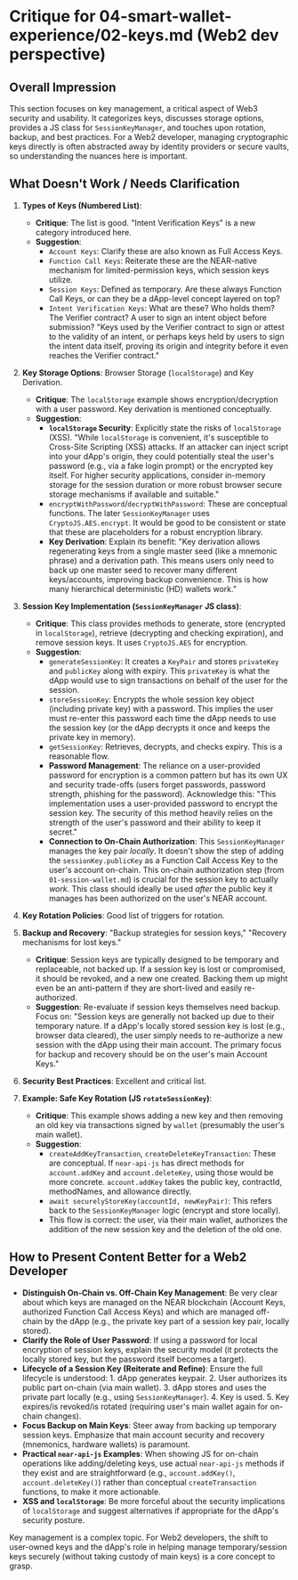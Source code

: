 # Critique for 04-smart-wallet-experience/02-keys.md (Web2 dev perspective)

## Overall Impression

This section focuses on key management, a critical aspect of Web3 security and usability. It categorizes keys, discusses storage options, provides a JS class for `SessionKeyManager`, and touches upon rotation, backup, and best practices. For a Web2 developer, managing cryptographic keys directly is often abstracted away by identity providers or secure vaults, so understanding the nuances here is important.

## What Doesn't Work / Needs Clarification

1.  **Types of Keys (Numbered List)**:

    - **Critique**: The list is good. "Intent Verification Keys" is a new category introduced here.
    - **Suggestion**:
      - `Account Keys`: Clarify these are also known as Full Access Keys.
      - `Function Call Keys`: Reiterate these are the NEAR-native mechanism for limited-permission keys, which session keys utilize.
      - `Session Keys`: Defined as temporary. Are these always Function Call Keys, or can they be a dApp-level concept layered on top?
      - `Intent Verification Keys`: What are these? Who holds them? The Verifier contract? A user to sign an intent object before submission? "Keys used by the Verifier contract to sign or attest to the validity of an intent, or perhaps keys held by users to sign the intent data itself, proving its origin and integrity before it even reaches the Verifier contract."

2.  **Key Storage Options**: Browser Storage (`localStorage`) and Key Derivation.

    - **Critique**: The `localStorage` example shows encryption/decryption with a user password. Key derivation is mentioned conceptually.
    - **Suggestion**:
      - **`localStorage` Security**: Explicitly state the risks of `localStorage` (XSS). "While `localStorage` is convenient, it's susceptible to Cross-Site Scripting (XSS) attacks. If an attacker can inject script into your dApp's origin, they could potentially steal the user's password (e.g., via a fake login prompt) or the encrypted key itself. For higher security applications, consider in-memory storage for the session duration or more robust browser secure storage mechanisms if available and suitable."
      - `encryptWithPassword`/`decryptWithPassword`: These are conceptual functions. The later `SessionKeyManager` uses `CryptoJS.AES.encrypt`. It would be good to be consistent or state that these are placeholders for a robust encryption library.
      - **Key Derivation**: Explain its benefit: "Key derivation allows regenerating keys from a single master seed (like a mnemonic phrase) and a derivation path. This means users only need to back up one master seed to recover many different keys/accounts, improving backup convenience. This is how many hierarchical deterministic (HD) wallets work."

3.  **Session Key Implementation (`SessionKeyManager` JS class)**:

    - **Critique**: This class provides methods to generate, store (encrypted in `localStorage`), retrieve (decrypting and checking expiration), and remove session keys. It uses `CryptoJS.AES` for encryption.
    - **Suggestion**:
      - `generateSessionKey`: It creates a `KeyPair` and stores `privateKey` and `publicKey` along with expiry. This `privateKey` is what the dApp would use to sign transactions on behalf of the user for the session.
      - `storeSessionKey`: Encrypts the whole session key object (including private key) with a password. This implies the user must re-enter this password each time the dApp needs to use the session key (or the dApp decrypts it once and keeps the private key in memory).
      - `getSessionKey`: Retrieves, decrypts, and checks expiry. This is a reasonable flow.
      - **Password Management**: The reliance on a user-provided password for encryption is a common pattern but has its own UX and security trade-offs (users forget passwords, password strength, phishing for the password). Acknowledge this: "This implementation uses a user-provided password to encrypt the session key. The security of this method heavily relies on the strength of the user's password and their ability to keep it secret."
      - **Connection to On-Chain Authorization**: This `SessionKeyManager` manages the key pair _locally_. It doesn't show the step of adding the `sessionKey.publicKey` as a Function Call Access Key to the user's account on-chain. This on-chain authorization step (from `01-session-wallet.md`) is crucial for the session key to actually _work_. This class should ideally be used _after_ the public key it manages has been authorized on the user's NEAR account.

4.  **Key Rotation Policies**: Good list of triggers for rotation.

5.  **Backup and Recovery**: "Backup strategies for session keys," "Recovery mechanisms for lost keys."

    - **Critique**: Session keys are typically designed to be temporary and replaceable, not backed up. If a session key is lost or compromised, it should be revoked, and a new one created. Backing them up might even be an anti-pattern if they are short-lived and easily re-authorized.
    - **Suggestion**: Re-evaluate if session keys themselves need backup. Focus on: "Session keys are generally not backed up due to their temporary nature. If a dApp's locally stored session key is lost (e.g., browser data cleared), the user simply needs to re-authorize a new session with the dApp using their main account. The primary focus for backup and recovery should be on the user's main Account Keys."

6.  **Security Best Practices**: Excellent and critical list.

7.  **Example: Safe Key Rotation (JS `rotateSessionKey`)**:
    - **Critique**: This example shows adding a new key and then removing an old key via transactions signed by `wallet` (presumably the user's main wallet).
    - **Suggestion**:
      - `createAddKeyTransaction`, `createDeleteKeyTransaction`: These are conceptual. If `near-api-js` has direct methods for `account.addKey` and `account.deleteKey`, using those would be more concrete. `account.addKey` takes the public key, contractId, methodNames, and allowance directly.
      - `await securelyStoreKey(accountId, newKeyPair)`: This refers back to the `SessionKeyManager` logic (encrypt and store locally).
      - This flow is correct: the user, via their main wallet, authorizes the addition of the new session key and the deletion of the old one.

## How to Present Content Better for a Web2 Developer

- **Distinguish On-Chain vs. Off-Chain Key Management**: Be very clear about which keys are managed on the NEAR blockchain (Account Keys, authorized Function Call Access Keys) and which are managed off-chain by the dApp (e.g., the private key part of a session key pair, locally stored).
- **Clarify the Role of User Password**: If using a password for local encryption of session keys, explain the security model (it protects the locally stored key, but the password itself becomes a target).
- **Lifecycle of a Session Key (Reiterate and Refine)**: Ensure the full lifecycle is understood: 1. dApp generates keypair. 2. User authorizes its public part on-chain (via main wallet). 3. dApp stores and uses the private part locally (e.g., using `SessionKeyManager`). 4. Key is used. 5. Key expires/is revoked/is rotated (requiring user's main wallet again for on-chain changes).
- **Focus Backup on Main Keys**: Steer away from backing up temporary session keys. Emphasize that main account security and recovery (mnemonics, hardware wallets) is paramount.
- **Practical `near-api-js` Examples**: When showing JS for on-chain operations like adding/deleting keys, use actual `near-api-js` methods if they exist and are straightforward (e.g., `account.addKey()`, `account.deleteKey()`) rather than conceptual `createTransaction` functions, to make it more actionable.
- **XSS and `localStorage`**: Be more forceful about the security implications of `localStorage` and suggest alternatives if appropriate for the dApp's security posture.

Key management is a complex topic. For Web2 developers, the shift to user-owned keys and the dApp's role in helping manage temporary/session keys securely (without taking custody of main keys) is a core concept to grasp.
